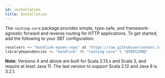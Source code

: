 ```yaml
---
id: installation
title: Installation
---
```


The `routing-core` package provides simple, type-safe, and framework-agnostic forward and reverse routing for HTTP
applications. To get started, add the following to your SBT configuration:

```scala
resolvers += "bondlink-maven-repo" at "https://raw.githubusercontent.com/mblink/maven-repo/main"
libraryDependencies += "bondlink" %% "routing-core" % "@VERSION@"
```

**Note:** Versions 4 and above are built for Scala 2.13.x and Scala 3, and require at least Java 11. The last version
to support Scala 2.12 and Java 8 is 3.2.1.
